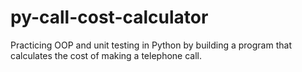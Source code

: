 # py-call-cost-calculator
Practicing OOP and unit testing in Python by building a program that calculates the cost of making a telephone call.
